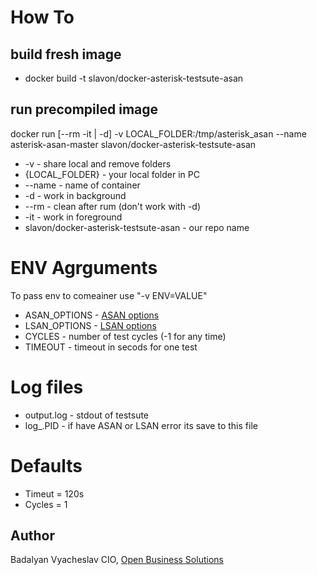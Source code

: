 # How To

## build fresh image 

- docker build -t slavon/docker-asterisk-testsute-asan

## run precompiled image
docker run [--rm -it | -d] -v LOCAL_FOLDER:/tmp/asterisk_asan --name asterisk-asan-master  slavon/docker-asterisk-testsute-asan 

- -v - share local and remove folders
- {LOCAL_FOLDER} - your local folder in PC
- --name - name of container
- -d - work in background 
- --rm - clean after rum (don't work with -d)
- -it - work in foreground 
- slavon/docker-asterisk-testsute-asan - our repo name

# ENV Agrguments

To pass env to comeainer use "-v ENV=VALUE"

- ASAN_OPTIONS - [ASAN options](https://github.com/google/sanitizers/wiki/AddressSanitizerFlags)
- LSAN_OPTIONS - [LSAN options](https://github.com/google/sanitizers/wiki/AddressSanitizerLeakSanitizer#flags)
- CYCLES -  number of test cycles (-1 for any time)
- TIMEOUT - timeout in secods for one test

# Log files

- output.log - stdout of testsute
- log\_.PID - if have ASAN or LSAN error its save to this file

# Defaults
- Timeut = 120s
- Cycles = 1

## Author 

Badalyan Vyacheslav
CIO, [Open Business Solutions](https://www.open-bs.ru)


